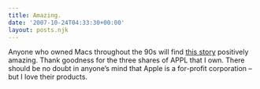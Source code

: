 ```yaml
---
title: Amazing.
date: '2007-10-24T04:33:30+00:00'
layout: posts.njk
---
```

Anyone who owned Macs throughout the 90s will find [this story](http://www.apple.com/pr/library/2007/10/22results.html) positively amazing. Thank goodness for the three shares of APPL that I own. There should be no doubt in anyone’s mind that Apple is a for-profit corporation – but I love their products.